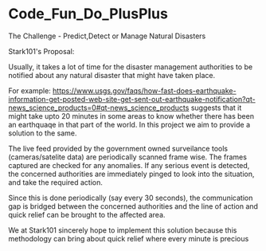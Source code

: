 # Code_Fun_Do_PlusPlus
The Challenge - Predict,Detect or Manage Natural Disasters

Stark101's Proposal:

Usually, it takes a lot of time for the disaster management authorities to be notified about any natural disaster that might have taken place. 

For example: https://www.usgs.gov/faqs/how-fast-does-earthquake-information-get-posted-web-site-get-sent-out-earthquake-notification?qt-news_science_products=0#qt-news_science_products
suggests that it might take upto 20 minutes in some areas to know whether there has been an earthquaqe in that part of the world. In this project we aim to provide a solution to the same.

The live feed provided by the government owned surveilance tools (cameras/satelite data) are periodically scanned frame wise. The frames captured are checked for any anomalies. If any serious event is detected, the concerned authorities are immediately pinged to look into the situation, and take the required action.

Since this is done periodically (say every 30 seconds), the communication gap is bridged between the concerned authorities and the line of action and quick relief can be brought to the affected area.

We at Stark101 sincerely hope to implement this solution because this methodology can bring about quick relief where every minute is precious
